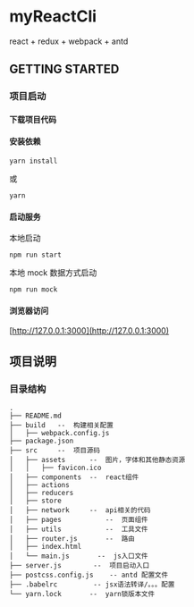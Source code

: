 # myReactCli
react + redux + webpack + antd


## GETTING STARTED

### 项目启动

#### 下载项目代码

#### 安装依赖

```yarn install```

或

```yarn```

#### 启动服务

本地启动

```npm run start```

本地 mock 数据方式启动

```npm run mock```

#### 浏览器访问

[http://127.0.0.1:3000](http://127.0.0.1:3000)


## 项目说明

### 目录结构
```
.
├── README.md
├── build   --  构建相关配置
│   ├── webpack.config.js
├── package.json 
├── src     --  项目源码
│   ├── assets      --  图片，字体和其他静态资源
│   │   ├── favicon.ico
│   ├── components  --  react组件
│   ├── actions 
│   ├── reducers 
│   ├── store 
│   ├── network     --  api相关的代码
│   ├── pages           --  页面组件
│   ├── utils           --  工具文件
│   ├── router.js       --  路由
│   ├── index.html
│   └── main.js       --  js入口文件
├── server.js        --  项目启动入口
├── postcss.config.js    -- antd 配置文件
├── .babelrc         -- jsx语法转译/。。。配置
└── yarn.lock       --  yarn锁版本文件

```